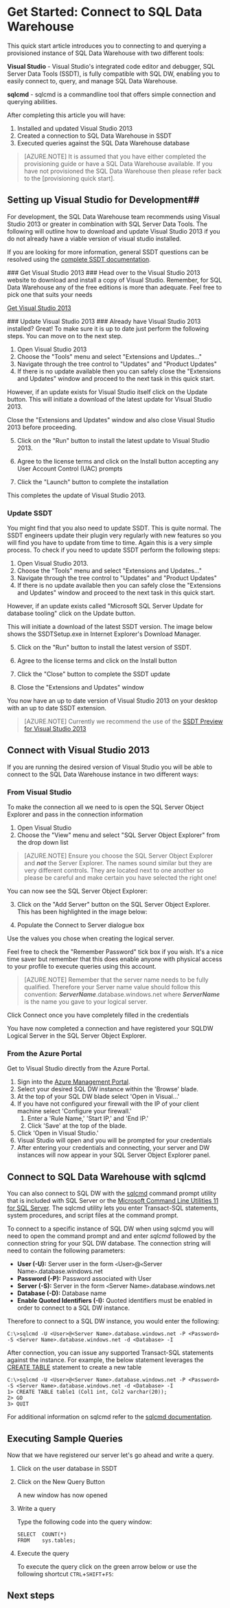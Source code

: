 <properties
   pageTitle="Get started: Connect to SQL Data Warehouse | Microsoft Azure"
   description="Get started with connecting to SQL Data Warehouse and running some queries."
   services="sql-data-warehouse"
   documentationCenter="NA"
   authors="jrowlandjones"
   manager="barbkess"
   editor=""/>

<tags
   ms.service="sql-data-warehouse"
   ms.devlang="NA"
   ms.topic="article"
   ms.tgt_pltfrm="NA"
   ms.workload="data-services"
   ms.date="06/23/2015"
   ms.author="JRJ@BigBangData.co.uk;barbkess"/>
   
# Get Started: Connect to SQL Data Warehouse
This quick start article introduces you to connecting to and querying a provisioned instance of SQL Data Warehouse  with two different tools:

**Visual Studio** - Visual Studio's integrated code editor and debugger, SQL Server Data Tools (SSDT), is fully compatible with SQL DW, enabling you to easily connect to, query, and manage SQL Data Warehouse.  

**sqlcmd** - sqlcmd is a commandline tool that offers simple connection and querying abilities.  

After completing this article you will have:

1. Installed and updated Visual Studio 2013
2. Created a connection to SQL Data Warehouse in SSDT
3. Executed queries against the SQL Data Warehouse database

>[AZURE.NOTE] It is assumed that you have either completed the provisioning guide or have a SQL Data Warehouse available. If you have not provisioned the SQL Data Warehouse then please refer back to the [provisioning quick start].

## Setting up Visual Studio for Development##
For development, the SQL Data Warehouse team recommends using Visual Studio 2013 or greater in combination with SQL Server Data Tools. The following will outline how to download and update Visual Studio 2013 if you do not already have a viable version of visual studio installed.

If you are looking for more information, general SSDT questions can be resolved using the [complete SSDT documentation](https://msdn.microsoft.com/library/azure/hh272686.aspx).

### Get Visual Studio 2013 ###
Head over to the Visual Studio 2013 website to download and install a copy of Visual Studio. Remember, for SQL Data Warehouse any of the free editions is more than adequate. Feel free to pick one that suits your needs

<a href="https://www.visualstudio.com/downloads/download-visual-studio-vs#DownloadFamilies_5" target="blank">Get Visual Studio 2013</a>

### Update Visual Studio 2013 ###
Already have Visual Studio 2013 installed? Great! To make sure it is up to date just perform the following steps. You can move on to the next step.

1. Open Visual Studio 2013
2. Choose the "Tools" menu and select "Extensions and Updates..."
3. Navigate through the tree control to "Updates" and "Product Updates"
4. If there is no update available then you can safely close the "Extensions and Updates" window and proceed to the next task in this quick start.

However, if an update exists for Visual Studio itself click on the Update button. This will initiate a download of the latest update for Visual Studio 2013.

Close the "Extensions and Updates" window and also close Visual Studio 2013 before proceeding.

5. Click on the "Run" button to install the latest update to Visual Studio 2013.

6. Agree to the license terms and click on the Install button accepting any User Account Control (UAC) prompts

7. Click the "Launch" button to complete the installation

This completes the update of Visual Studio 2013.

### Update SSDT 
You might find that you also need to update SSDT. This is quite normal. The SSDT engineers update their plugin very regularly with new features so you will find you have to update from time to time. Again this is a very simple process. To check if you need to update SSDT perform the following steps:

1. Open Visual Studio 2013.  
2. Choose the "Tools" menu and select "Extensions and Updates..."
3. Navigate through the tree control to "Updates" and "Product Updates"
4. If there is no update available then you can safely close the "Extensions and Updates" window and proceed to the next task in this quick start.

However, if an update exists called "Microsoft SQL Server Update for database tooling" click on the Update button.

This will initiate a download of the latest SSDT version. The image below shows the SSDTSetup.exe in Internet Explorer's Download Manager.

5. Click on the "Run" button to install the latest version of SSDT.

6. Agree to the license terms and click on the Install button

7. Click the "Close" button to complete the SSDT update

8. Close the "Extensions and Updates" window

You now have an up to date version of Visual Studio 2013 on your desktop with an up to date SSDT extension.

> [AZURE.NOTE] Currently we recommend the use of the [SSDT Preview for Visual Studio 2013](http://go.microsoft.com/fwlink/?LinkID=616714&clcid=0x409)

## Connect with Visual Studio 2013
If you are running the desired version of Visual Studio you will be able to connect to the SQL Data Warehouse instance in two different ways:

### From Visual Studio
To make the connection all we need to is open the SQL Server Object Explorer and pass in the connection information

1. Open Visual Studio
2. Choose the "View" menu and select "SQL Server Object Explorer" from the drop down list

> [AZURE.NOTE] Ensure you choose the SQL Server Object Explorer and ***not*** the Server Explorer. The names sound similar but they are very different controls. They are located next to one another so please be careful and make certain you have selected the right one!

You can now see the SQL Server Object Explorer:


3. Click on the "Add Server" button on the SQL Server Object Explorer. This has been highlighted in the image below:

4. Populate the Connect to Server dialogue box

Use the values you chose when creating the logical server.

Feel free to check the "Remember Password" tick box if you wish. It's a nice time saver but remember that this does enable anyone with physical access to your profile to execute queries using this account.

> [AZURE.NOTE] Remember that the server name needs to be fully qualified. Therefore your Server name value should follow this convention: ***ServerName***.database.windows.net where ***ServerName*** is the name you gave to your logical server.

Click Connect once you have completely filled in the credentials

You have now completed a connection and have registered your SQLDW Logical Server in the SQL Server Object Explorer.
    
### From the Azure Portal
Get to Visual Studio directly from the Azure Portal.

1. Sign into the [Azure Management Portal](http://manage.windowsazure.com/).
2. Select your desired SQL DW instance within the 'Browse' blade. 
3. At the top of your SQL DW blade select 'Open in Visual...'
4. If you have not configured your firewall with the IP of your client machine select 'Configure your firewall.'
	1. Enter a 'Rule Name,' 'Start IP,' and 'End IP.' 
	2. Click 'Save' at the top of the blade.   
5. Click 'Open in Visual Studio.' 
6. Visual Studio will open and you will be prompted for your credentials 
7. After entering your credentials and connecting, your server and DW instances will now appear in your SQL Server Object Explorer panel.  

## Connect to SQL Data Warehouse with sqlcmd

You can also connect to SQL DW with the [sqlcmd](https://msdn.microsoft.com/library/azure/ms162773.aspx) command prompt utility that is included with SQL Server or the [Microsoft Command Line Utilities 11 for SQL Server](http://go.microsoft.com/fwlink/?LinkId=321501). The sqlcmd utility lets you enter Transact-SQL statements, system procedures, and script files at the command prompt.

To connect to a specific instance of SQL DW when using sqlcmd you will need to open the command prompt and and enter *sqlcmd* followed by the connection string for your SQL DW database. The connection string will need to contain the following parameters:

+ **User (-U):** Server user in the form `<`User`>`@`<`Server Name`>`.database.windows.net
+ **Password (-P):** Password associated with User
+ **Server (-S):** Server in the form `<`Server Name`>`.database.windows.net
+ **Database (-D):** Database name 
+ **Enable Quoted Identifiers (-I):** Quoted identifiers must be enabled in order to connect to a SQL DW instance. 

Therefore to connect to a SQL DW instance, you would enter the following:

```
C:\>sqlcmd -U <User>@<Server Name>.database.windows.net -P <Password> -S <Server Name>.database.windows.net -d <Database> -I
```

After connection, you can issue any supported Transact-SQL statements against the instance. For example, the below statement leverages the [CREATE TABLE](https://msdn.microsoft.com/library/azure/dn268335.aspx) statement to create a new table

```
C:\>sqlcmd -U <User>@<Server Name>.database.windows.net -P <Password> -S <Server Name>.database.windows.net -d <Database> -I
1> CREATE TABLE table1 (Col1 int, Col2 varchar(20));
2> GO
3> QUIT
```
	
For additional information on sqlcmd refer to the [sqlcmd documentation](https://msdn.microsoft.com/library/azure/ms162773.aspx).

<!--NOTE: SQL DB does not support the -z/-Z parameters for changing users password with SQLCMD.  Do we support this? -->

## Executing Sample Queries ##

Now that we have registered our server let's go ahead and write a query.

1. Click on the user database in SSDT

2. Click on the New Query Button

   A new window has now opened

3. Write a query

	Type the following code into the query window:

	```
	SELECT  COUNT(*)
	FROM    sys.tables;
	```

4. Execute the query

	To execute the query click on the green arrow below or use the following shortcut `CTRL`+`SHIFT`+`F5`:

## Next steps ##
[Start developing code]: ./articles/sql-data-warehouse-overview-develop/


